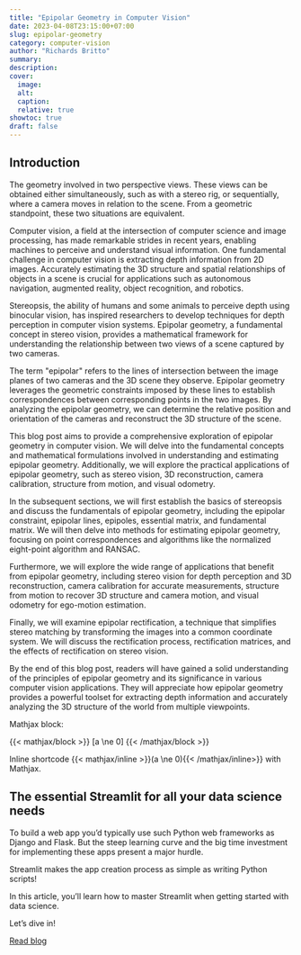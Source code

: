```yaml
---
title: "Epipolar Geometry in Computer Vision"
date: 2023-04-08T23:15:00+07:00
slug: epipolar-geometry
category: computer-vision
author: "Richards Britto"
summary:
description: 
cover:
  image:
  alt:
  caption: 
  relative: true
showtoc: true
draft: false
---
```


## Introduction

 The geometry involved in two perspective views. These views can be obtained either simultaneously, such as with a stereo rig, or sequentially, where a camera moves in relation to the scene. From a geometric standpoint, these two situations are equivalent. 


Computer vision, a field at the intersection of computer science and image processing, has made remarkable strides in recent years, enabling machines to perceive and understand visual information. One fundamental challenge in computer vision is extracting depth information from 2D images. Accurately estimating the 3D structure and spatial relationships of objects in a scene is crucial for applications such as autonomous navigation, augmented reality, object recognition, and robotics.

Stereopsis, the ability of humans and some animals to perceive depth using binocular vision, has inspired researchers to develop techniques for depth perception in computer vision systems. Epipolar geometry, a fundamental concept in stereo vision, provides a mathematical framework for understanding the relationship between two views of a scene captured by two cameras.

The term "epipolar" refers to the lines of intersection between the image planes of two cameras and the 3D scene they observe. Epipolar geometry leverages the geometric constraints imposed by these lines to establish correspondences between corresponding points in the two images. By analyzing the epipolar geometry, we can determine the relative position and orientation of the cameras and reconstruct the 3D structure of the scene.

This blog post aims to provide a comprehensive exploration of epipolar geometry in computer vision. We will delve into the fundamental concepts and mathematical formulations involved in understanding and estimating epipolar geometry. Additionally, we will explore the practical applications of epipolar geometry, such as stereo vision, 3D reconstruction, camera calibration, structure from motion, and visual odometry.

In the subsequent sections, we will first establish the basics of stereopsis and discuss the fundamentals of epipolar geometry, including the epipolar constraint, epipolar lines, epipoles, essential matrix, and fundamental matrix. We will then delve into methods for estimating epipolar geometry, focusing on point correspondences and algorithms like the normalized eight-point algorithm and RANSAC.

Furthermore, we will explore the wide range of applications that benefit from epipolar geometry, including stereo vision for depth perception and 3D reconstruction, camera calibration for accurate measurements, structure from motion to recover 3D structure and camera motion, and visual odometry for ego-motion estimation.

Finally, we will examine epipolar rectification, a technique that simplifies stereo matching by transforming the images into a common coordinate system. We will discuss the rectification process, rectification matrices, and the effects of rectification on stereo vision.

By the end of this blog post, readers will have gained a solid understanding of the principles of epipolar geometry and its significance in various computer vision applications. They will appreciate how epipolar geometry provides a powerful toolset for extracting depth information and accurately analyzing the 3D structure of the world from multiple viewpoints.

Mathjax block:

{{< mathjax/block >}}
\[a \ne 0\]
{{< /mathjax/block >}}

Inline shortcode {{< mathjax/inline >}}\(a \ne 0\){{< /mathjax/inline>}} with Mathjax.

## The essential Streamlit for all your data science needs

To build a web app you’d typically use such Python web frameworks as Django and Flask. But the steep learning curve and the big time investment for implementing these apps present a major hurdle.

Streamlit makes the app creation process as simple as writing Python scripts!

In this article, you’ll learn how to master Streamlit when getting started with data science.

Let’s dive in!

[Read blog](https://blog.streamlit.io/how-to-master-streamlit-for-data-science/)
